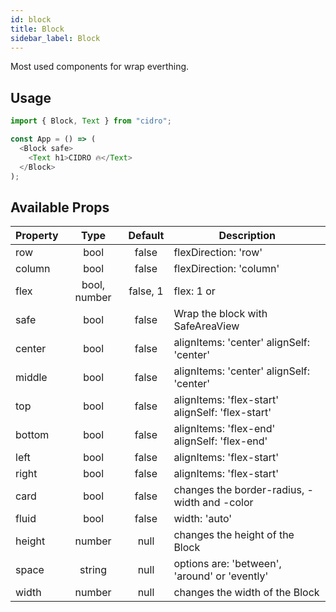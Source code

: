 ```yaml
---
id: block
title: Block
sidebar_label: Block
---
```


Most used components for wrap everthing.

## Usage

```javascript
import { Block, Text } from "cidro";

const App = () => (
  <Block safe>
    <Text h1>CIDRO 🔥</Text>
  </Block>
);
```

## Available Props

| Property |     Type     | Default  | Description                                      |
| -------- | :----------: | :------: | ------------------------------------------------ |
| row      |     bool     |  false   | flexDirection: 'row'                             |
| column   |     bool     |  false   | flexDirection: 'column'                          |
| flex     | bool, number | false, 1 | flex: 1 or <yourNumber>                          |
| safe     |     bool     |  false   | Wrap the block with SafeAreaView                 |
| center   |     bool     |  false   | alignItems: 'center' alignSelf: 'center'         |
| middle   |     bool     |  false   | alignItems: 'center' alignSelf: 'center'         |
| top      |     bool     |  false   | alignItems: 'flex-start' alignSelf: 'flex-start' |
| bottom   |     bool     |  false   | alignItems: 'flex-end' alignSelf: 'flex-end'     |
| left     |     bool     |  false   | alignItems: 'flex-start'                         |
| right    |     bool     |  false   | alignItems: 'flex-start'                         |
| card     |     bool     |  false   | changes the border-radius, -width and -color     |
| fluid    |     bool     |  false   | width: 'auto'                                    |
| height   |    number    |   null   | changes the height of the Block                  |
| space    |    string    |   null   | options are: 'between', 'around' or 'evently'    |
| width    |    number    |   null   | changes the width of the Block                   |
